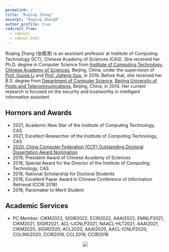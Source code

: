```yaml
---
permalink: /
title: "Ruqing Zhang"
excerpt: "Ruqing Zhangß"
author_profile: true
redirect_from: 
  - /about/
  - /about.html
---
```


Ruqing Zhang (张儒清) is an assistant professor at Institute of Computing Technology (ICT), Chinese Academy of Sciences (CAS). She received her Ph.D. degree in Computer Science from <a href='http://www.ict.ac.cn'>Institute of Computing Technology</a>, <a href='http://www.cas.cn'>Chinese Academy of Sciences</a>, Beijing, China, under the supervision of <a href='https://en.wikipedia.org/wiki/Li_Guojie_(computer_scientist)#Honours_and_awards'> Prof. Guojie Li</a> and <a href='https://scholar.google.com/citations?user=nD0I3PUAAAAJ&hl=en'>Prof. Jiafeng Guo</a>, in 2019. Before that, she received her B.S. degree from <a href='https://scs.bupt.edu.cn'>Department of Computer Science</a>, <a href='https://www.bupt.edu.cn'>Beijing University of Posts and Telecommunications</a>, Beijing, China, in 2014. Her current research is focused on the security and trustworthy in intelligent information assistant.



Hornors and Awards
------
<ul>
 <li>
2021, Academic New Star of the Institute of Computing Technology, CAS
</li>
 <li>
2021, Excellect Researcher of the Institute of Computing Technology, CAS
</li>
<li>
<a href='https://www.ccf.org.cn/yxbsxwlwjtm/2021-01-14/721439.shtml'>2020, China Computer Federation (CCF) Outstanding Doctoral Dissertation Award Nomination </a>
 </li>
<li>
2019, President Award of Chinese Academy of Sciences
</li>
<!-- <li>
2019, SIGIR Student Travel Award
</li> -->
<li>
2018, Special Award for the Director of the Institute of Computing Technology, CAS
</li>
<li>
2018, National Scholarship for Doctoral Students
</li>
<li>
2018, Excellent Paper Award in Chinese Conference of Information Retrieval (CCIR 2018)
</li>
<li>
2018, Pacemaker to Merit Student
</li>
</ul>

Academic Services
------
<ul>
 <li>
PC Member: CIKM2022, SIGIR2022, ECIR2022, AAAI2022, EMNLP2021, CIKM2021, SIGIR2021, ACL-IJCNLP2021, NAACL-HLT2021, AAAI2021, CIKM2020, SIGIR2020, ACL2020, AAAI2020, AACL-ICNLP2020, COLING2020, CCIR2019, CCL2019, CCIR2018
 </li>
</ul>

<style>
.container{
  width: 100%;
  text-align: center;
}
</style>

<div class="container">
<a href="https://clustrmaps.com/site/1bnut"  title="Visit tracker"><img src="//www.clustrmaps.com/map_v2.png?d=znV8pNbPke_bsXMs1IANpaMX5uPcELB99Wojbw0EZ2U&cl=ffffff" /></a>
</div>

